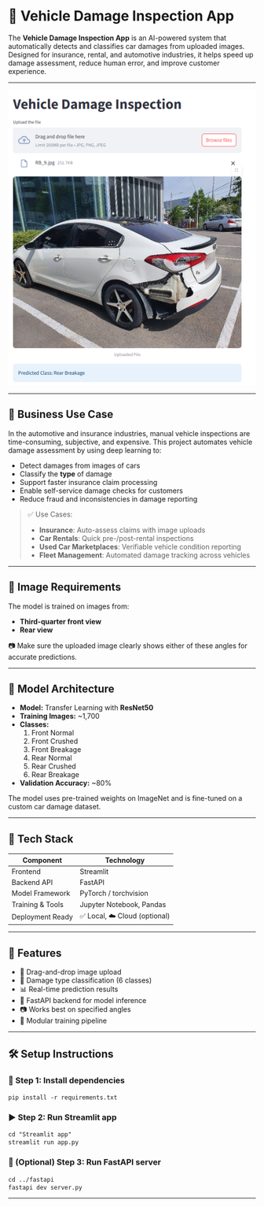 # 🚗 Vehicle Damage Inspection App

The **Vehicle Damage Inspection App** is an AI-powered system that automatically detects and classifies car damages from uploaded images. Designed for insurance, rental, and automotive industries, it helps speed up damage assessment, reduce human error, and improve customer experience.

---

![app](app_screenshot.png)

---

## 💼 Business Use Case

In the automotive and insurance industries, manual vehicle inspections are time-consuming, subjective, and expensive. This project automates vehicle damage assessment by using deep learning to:

- Detect damages from images of cars
- Classify the **type** of damage
- Support faster insurance claim processing
- Enable self-service damage checks for customers
- Reduce fraud and inconsistencies in damage reporting

> ✅ Use Cases:
> - **Insurance**: Auto-assess claims with image uploads
> - **Car Rentals**: Quick pre-/post-rental inspections
> - **Used Car Marketplaces**: Verifiable vehicle condition reporting
> - **Fleet Management**: Automated damage tracking across vehicles

---

## 📸 Image Requirements

The model is trained on images from:
- **Third-quarter front view**
- **Rear view**

📷 Make sure the uploaded image clearly shows either of these angles for accurate predictions.

---

## 🧠 Model Architecture

- **Model:** Transfer Learning with **ResNet50**
- **Training Images:** ~1,700
- **Classes:**
  1. Front Normal
  2. Front Crushed
  3. Front Breakage
  4. Rear Normal
  5. Rear Crushed
  6. Rear Breakage
- **Validation Accuracy:** ~80%

The model uses pre-trained weights on ImageNet and is fine-tuned on a custom car damage dataset.

---

## 🧰 Tech Stack

| Component         | Technology         |
|------------------|--------------------|
| Frontend         | Streamlit          |
| Backend API      | FastAPI            |
| Model Framework  | PyTorch / torchvision |
| Training & Tools | Jupyter Notebook, Pandas|
| Deployment Ready | ✅ Local, ☁️ Cloud (optional)

---

## 🚀 Features

- 📂 Drag-and-drop image upload
- 🧠 Damage type classification (6 classes)
- 📊 Real-time prediction results
- 🔌 FastAPI backend for model inference
- 📷 Works best on specified angles
- 🧪 Modular training pipeline

---

## 🛠 Setup Instructions

### 🔧 Step 1: Install dependencies

```commandline
pip install -r requirements.txt
```

### ▶️ Step 2: Run Streamlit app

```commandline
cd "Streamlit app"
streamlit run app.py
```

### 🔁 (Optional) Step 3: Run FastAPI server

```commandline
cd ../fastapi
fastapi dev server.py
```

---

